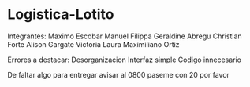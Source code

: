 # Logistica-Lotito
Integrantes:
Maximo Escobar
Manuel Filippa
Geraldine Abregu
Christian Forte
Alison Gargate
Victoria Laura
Maximiliano Ortiz

Errores a destacar:
Desorganizacion
Interfaz simple
Codigo innecesario

De faltar algo para entregar avisar al 0800 paseme con 20 por favor

